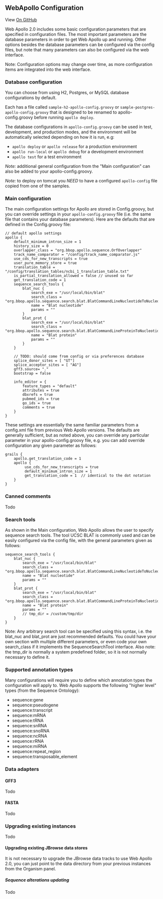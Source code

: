 ## WebApollo Configuration

View <a href="https://github.com/GMOD/Apollo/blob/master/docs/Configure.md">On GitHub</a>

Web Apollo 2.0 includes some basic configuration parameters that are specified in configuration files. The most
important parameters are the database parameters in order to get Web Apollo up and running. Other options besides the
database parameters can be configured via the config files, but note that many parameters can also be configured via the
web interface.

Note: Configuration options may change over time, as more configuration items are integrated into the web interface.


### Database configuration


You can choose from using H2, Postgres, or MySQL database configurations by default.

Each has a file called `sample-h2-apollo-config.groovy` or `sample-postgres-apollo-config.groovy` that is designed to be
renamed to apollo-config.groovy before running `apollo deploy`.

The database configurations in `apollo-config.groovy` can be used in test, development, and production modes, and the
environment will be automatically selected depending on how it is run, e.g:

* `apollo deploy` or `apollo release` for a production environment
* `apollo run-local` or `apollo debug` for a development environment
* `apollo test` for a test environment

*Note:* additional general configuration from the "Main configuration" can also be added to your apollo-config.groovy.

*Note:* to deploy on tomcat you *NEED* to have a configured `apollo-config` file copied from one of the samples.

### Main configuration

The main configuration settings for Apollo are stored in Config.groovy, but you can override settings in your
`apollo-config.groovy` file (i.e. the same file that contains your database parameters). Here are the defaults that are
defined in the Config.groovy file:


    // default apollo settings
    apollo {
        default_minimum_intron_size = 1
        history_size = 0
        overlapper_class = "org.bbop.apollo.sequence.OrfOverlapper"
        track_name_comparator = "/config/track_name_comparator.js"
        use_cds_for_new_transcripts = true
        user_pure_memory_store = true
        translation_table = "/config/translation_tables/ncbi_1_translation_table.txt"
        is_partial_translation_allowed = false // unused so far
        get_translation_code = 1
        sequence_search_tools {
            blat_nuc {
                search_exe = "/usr/local/bin/blat"
                search_class = "org.bbop.apollo.sequence.search.blat.BlatCommandLineNucleotideToNucleotide"
                name = "Blat nucleotide"
                params = ""
            }
            blat_prot {
                search_exe = "/usr/local/bin/blat"
                search_class = "org.bbop.apollo.sequence.search.blat.BlatCommandLineProteinToNucleotide"
                name = "Blat protein"
                params = ""
            }
        }

        // TODO: should come from config or via preferences database
        splice_donor_sites = [ "GT"]
        splice_acceptor_sites = [ "AG"]
        gff3.source= "."
        bootstrap = false

        info_editor = {
            feature_types = "default"
            attributes = true
            dbxrefs = true
            pubmed_ids = true
            go_ids = true
            comments = true
        }
    }

These settings are essentially the same familiar parameters from a config.xml file from previous Web Apollo versions.
The defaults are generally sufficient, but as noted above, you can override any particular parameter in your
apollo-config.groovy file, e.g. you can add override configuration any given parameter as follows:

    grails {
        apollo.get_translation_code = 1 
        apollo {
             use_cds_for_new_transcripts = true
             default_minimum_intron_size = 1
             get_translation_code = 1  // identical to the dot notation
        }
    }

 

### Canned comments

Todo


### Search tools

As shown in the Main configuration, Web Apollo allows the user to specify sequence search tools. The tool UCSC BLAT is
commonly used and can be easily configured via the config file, with the general parameters given as follows:

    sequence_search_tools {
        blat_nuc {
            search_exe = "/usr/local/bin/blat"
            search_class = "org.bbop.apollo.sequence.search.blat.BlatCommandLineNucleotideToNucleotide"
            name = "Blat nucleotide"
            params = ""
        }
        blat_prot {
            search_exe = "/usr/local/bin/blat"
            search_class = "org.bbop.apollo.sequence.search.blat.BlatCommandLineProteinToNucleotide"
            name = "Blat protein"
            params = ""
            // tmp_dir = /custom/tmp/dir
        }
    }


Note: Any arbitrary search tool can be specified using this syntax, i.e. the blat_nuc and blat_prot are just recommended
defaults. You could have your own section with multiple different parameters, or even code your own search_class if it
implements the SequenceSearchTool interface. Also note: the tmp_dir is normally a system predefined folder, so it is not
normally necessary to define it.

### Supported annotation types

Many configurations will require you to define which annotation types the configuration will apply to. Web Apollo
supports the following "higher level" types (from the Sequence Ontology):

* sequence:gene
* sequence:pseudogene
* sequence:transcript
* sequence:mRNA
* sequence:tRNA
* sequence:snRNA
* sequence:snoRNA
* sequence:ncRNA
* sequence:rRNA
* sequence:miRNA
* sequence:repeat_region
* sequence:transposable_element



### Data adapters

#### GFF3

Todo

#### FASTA
Todo

### Upgrading existing instances

Todo


#### Upgrading existing JBrowse data stores

It is not necessary to upgrade the JBrowse data tracks to use Web Apollo 2.0, you can just point to the data directory
from your previous instances from the Organism panel.

##### Sequence alterations updating

Todo
